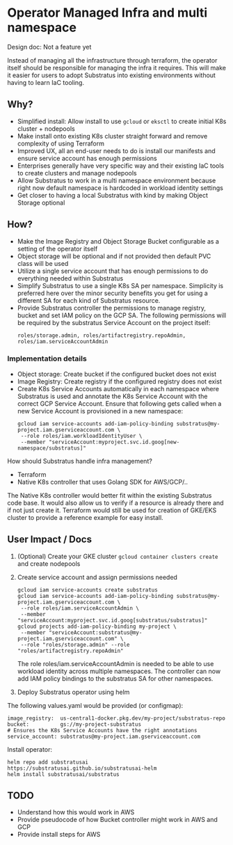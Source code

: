 # Operator Managed Infra and multi namespace
Design doc: Not a feature yet

Instead of managing all the infrastructure through terraform, the
operator itself should be responsible for managing the infra it requires.
This will make it easier for users to adopt Substratus into existing
environments without having to learn IaC tooling.


## Why?
* Simplified install: Allow install to use `gcloud` or `eksctl` to create initial K8s cluster + nodepools
* Make install onto existing K8s cluster straight forward and remove
  complexity of using Terraform
* Improved UX, all an end-user needs to do is install our manifests and ensure service account
  has enough permissions
* Enterprises generally have very specific way and their existing IaC tools to create
  clusters and manage nodepools
* Allow Substratus to work in a multi namespace environment because right now default
  namespace is hardcoded in workload identity settings
* Get closer to having a local Substratus with kind by making Object Storage optional

## How?
* Make the Image Registry and Object Storage Bucket configurable as a setting of the operator itself
* Object storage will be optional and if not provided then default PVC class will be used
* Utilize a single service account that has enough permissions to do everything needed within Substratus
* Simplify Substratus to use a single K8s SA per namespace. Simplicity is preferred here over the minor security benefits you get
  for using a different SA for each kind of Substratus resource.
* Provide Substratus controller the permissions to manage registry, bucket and set IAM policy on the GCP SA.
  The following permissions will be required by the substratus Service Account on the project itself:
  ```
  roles/storage.admin, roles/artifactregistry.repoAdmin, roles/iam.serviceAccountAdmin
  ```

### Implementation details
* Object storage: Create bucket if the configured bucket does not exist
* Image Registry: Create registry if the configured registry does not exist
* Create K8s Service Accounts automatically in each namespace where Substratus is used and
  annotate the K8s Service Account with the correct GCP Service Account. Ensure that following
  gets called when a new Service Account is provisioned in a new namespace:
  ```
  gcloud iam service-accounts add-iam-policy-binding substratus@my-project.iam.gserviceaccount.com \
   --role roles/iam.workloadIdentityUser \
   --member "serviceAccount:myproject.svc.id.goog[new-namespace/substratus]"
  ```

How should Substratus handle infra management?
* Terraform
* Native K8s controller that uses Golang SDK for AWS/GCP/..

The Native K8s controller would better fit within the existing Substratus code base.
It would also allow us to verify if a resource is already there and if not just create
it. Terraform would still be used for creation of GKE/EKS cluster to provide a reference
example for easy install.

## User Impact / Docs

1. (Optional) Create your GKE cluster `gcloud container clusters create` and create nodepools

2. Create service account and assign permissions needed

   ```
   gcloud iam service-accounts create substratus
   gcloud iam service-accounts add-iam-policy-binding substratus@my-project.iam.gserviceaccount.com \
    --role roles/iam.serviceAccountAdmin \
    --member "serviceAccount:myproject.svc.id.goog[substratus/substratus]"
   gcloud projects add-iam-policy-binding my-project \
    --member "serviceAccount:substratus@my-project.iam.gserviceaccount.com" \
    --role "roles/storage.admin" --role "roles/artifactregistry.repoAdmin"
   ```

   The role roles/iam.serviceAccountAdmin is needed to be able to use workload identity across multiple
   namespaces. The controller can now add IAM policy bindings to the substratus SA for other namespaces.

3. Deploy Substratus operator using helm

The following values.yaml would be provided (or configmap):
```
image_registry:  us-central1-docker.pkg.dev/my-project/substratus-repo
bucket:          gs://my-project-substratus
# Ensures the K8s Service Accounts have the right annotations
service_account: substratus@my-project.iam.gserviceaccount.com
```

Install operator:
```
helm repo add substratusai https://substratusai.github.io/substratusai-helm
helm install substratusai/substratus
```

## TODO
* Understand how this would work in AWS
* Provide pseudocode of how Bucket controller might work in AWS and GCP
* Provide install steps for AWS
